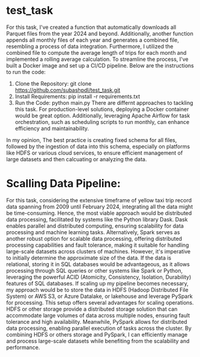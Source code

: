 # test_task
For this task, I've created a function that automatically downloads all Parquet files from the year 2024 and beyond. Additionally, another function appends all monthly files of each year and generates a combined file, resembling a process of data integration.
Furthermore, I utilized the combined file to compute the average length of trips for each month and implemented a rolling average calculation.
To streamline the process, I've built a Docker image and set up a CI/CD pipeline. Below are the instructions to run the code:

1. Clone the Repository: git clone https://github.com/subashpdl/test_task.git
2. Install Requirements: pip install -r requirements.txt
3. Run the Code: python main.py
There are differnt approaches to tackling this task. For production-level solutions, deploying a Docker container would be great option. Additionally, leveraging Apache Airflow for task orchestration, such as scheduling scripts to run monthly, can enhance efficiency and maintainability.

In my opinion, The best practice is creating fixed schema for all files, followed by the ingestion of data into this schema, especially on platforms like HDFS or various cloud services, to ensure efficient management of large datasets and then calcuating or analyzing the data.

# Scalling Data Pipeline: 
For this task, considering the extensive timeframe of yellow taxi trip record data spanning from 2009 until February 2024, integrating all the data might be time-consuming. Hence, the most viable approach would be distributed data processing, facilitated by systems like the Python library Dask. Dask enables parallel and distributed computing, ensuring scalability for data processing and machine learning tasks. Alternatively, Spark serves as another robust option for scalable data processing, offering distributed processing capabilities and fault tolerance, making it suitable for handling large-scale datasets across clusters of machines. However, it's imperative to initially determine the approximate size of the data. If the data is relational, storing it in SQL databases would be advantageous, as it allows processing through SQL queries or other systems like Spark or Python, leveraging the powerful ACID (Atomicity, Consistency, Isolation, Durability) features of SQL databases.
If scaling up my pipeline becomes necessary, my approach would be to store the data in HDFS (Hadoop Distributed File System) or AWS S3, or Azure Datalake, or lakehouse and leverage PySpark for processing. This setup offers several advantages for scaling operations. HDFS or other storage provide a distributed storage solution that can accommodate large volumes of data across multiple nodes, ensuring fault tolerance and high availability. Meanwhile, PySpark allows for distributed data processing, enabling parallel execution of tasks across the cluster. By combining HDFS or others storage and PySpark, I can efficiently manage and process large-scale datasets while benefiting from the scalability and performance.



